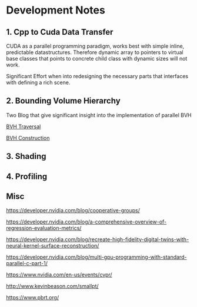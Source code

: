 # Development Notes

## 1. Cpp to Cuda Data Transfer

CUDA as a parallel programming paradigm, works best with simple inline, predictable datastructures.
Therefore dynamic array to pointers to virtual base classes that points to concrete child class with
dynamic sizes will not work.

Significant Effort when into redesigning the necessary parts that interfaces with defining a rich scene.

## 2. Bounding Volume Hierarchy

Two Blog that give significant insight into the implementation of parallel BVH


[BVH Traversal](https://developer.nvidia.com/blog/thinking-parallel-part-ii-tree-traversal-gpu/)

[BVH Construction](https://developer.nvidia.com/blog/thinking-parallel-part-iii-tree-construction-gpu/)

## 3. Shading 

## 4. Profiling


## Misc

<https://developer.nvidia.com/blog/cooperative-groups/>

<https://developer.nvidia.com/blog/a-comprehensive-overview-of-regression-evaluation-metrics/>

<https://developer.nvidia.com/blog/recreate-high-fidelity-digital-twins-with-neural-kernel-surface-reconstruction/>

<https://developer.nvidia.com/blog/multi-gpu-programming-with-standard-parallel-c-part-1/>

<https://www.nvidia.com/en-us/events/cvpr/>

<http://www.kevinbeason.com/smallpt/>

<https://www.pbrt.org/>
